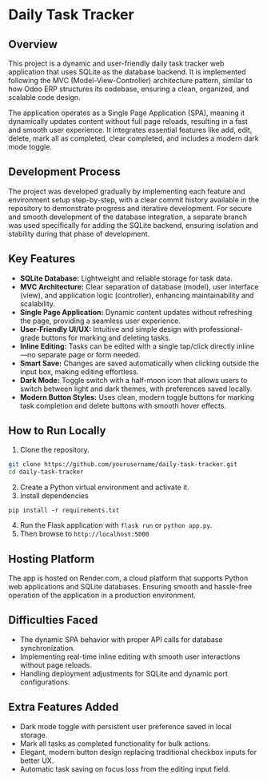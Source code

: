 # Daily Task Tracker

## Overview
This project is a dynamic and user-friendly daily task tracker web application that uses SQLite as the database backend. It is implemented following the MVC (Model-View-Controller) architecture pattern, similar to how Odoo ERP structures its codebase, ensuring a clean, organized, and scalable code design.

The application operates as a Single Page Application (SPA), meaning it dynamically updates content without full page reloads, resulting in a fast and smooth user experience. It integrates essential features like add, edit, delete, mark all as completed, clear completed, and includes a modern dark mode toggle.

## Development Process
The project was developed gradually by implementing each feature and environment setup step-by-step, with a clear commit history available in the repository to demonstrate progress and iterative development. For secure and smooth development of the database integration, a separate branch was used specifically for adding the SQLite backend, ensuring isolation and stability during that phase of development.

## Key Features
- **SQLite Database:** Lightweight and reliable storage for task data.
- **MVC Architecture:** Clear separation of database (model), user interface (view), and application logic (controller), enhancing maintainability and scalability.
- **Single Page Application:** Dynamic content updates without refreshing the page, providing a seamless user experience.
- **User-Friendly UI/UX:** Intuitive and simple design with professional-grade buttons for marking and deleting tasks.
- **Inline Editing:** Tasks can be edited with a single tap/click directly inline—no separate page or form needed.
- **Smart Save:** Changes are saved automatically when clicking outside the input box, making editing effortless.
- **Dark Mode:** Toggle switch with a half-moon icon that allows users to switch between light and dark themes, with preferences saved locally.
- **Modern Button Styles:** Uses clean, modern toggle buttons for marking task completion and delete buttons with smooth hover effects.

## How to Run Locally
1. Clone the repository.
```bash
git clone https://github.com/yourusername/daily-task-tracker.git
cd daily-task-tracker
```
2. Create a Python virtual environment and activate it.
3. Install dependencies
```
pip install -r requirements.txt
```
4. Run the Flask application with `flask run` or `python app.py`.
5. Then browse to `http://localhost:5000`

## Hosting Platform
The app is hosted on Render.com, a cloud platform that supports Python web applications and SQLite databases. Ensuring smooth and hassle-free operation of the application in a production environment.

## Difficulties Faced
- The dynamic SPA behavior with proper API calls for database synchronization.
- Implementing real-time inline editing with smooth user interactions without page reloads.
- Handling deployment adjustments for SQLite and dynamic port configurations.

## Extra Features Added
- Dark mode toggle with persistent user preference saved in local storage.
- Mark all tasks as completed functionality for bulk actions.
- Elegant, modern button design replacing traditional checkbox inputs for better UX.
- Automatic task saving on focus loss from the editing input field.
